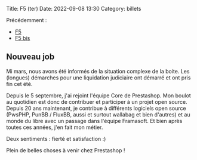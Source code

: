 Title: F5 (ter)
Date: 2022-09-08 13:30
Category: billets

Précédemment :

- [F5]({filename}f5.md)
- [F5 bis]({filename}F5_bis.md)

## Nouveau job

Mi mars, nous avons été informés de la situation complexe de la boite. Les (longues) démarches pour une liquidation judiciaire ont démarré et ont pris fin cet été.

Depuis le 5 septembre, j'ai rejoint l'équipe Core de Prestashop. Mon boulot au quotidien est donc de contribuer et participer à un projet open source.
Depuis 20 ans maintenant, je contribue à différents logiciels open source (PwsPHP, PunBB / FluxBB, aussi et surtout wallabag et bien d'autres) et au monde du libre avec un passage dans l'équipe Framasoft. Et bien après toutes ces années, j'en fait mon métier.

Deux sentiments : fierté et satisfaction :)

Plein de belles choses à venir chez Prestashop !
